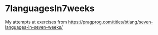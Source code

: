 # 7languagesIn7weeks

My attempts at exercises from https://pragprog.com/titles/btlang/seven-languages-in-seven-weeks/
